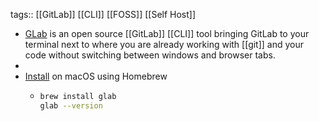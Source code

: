 tags:: [[GitLab]] [[CLI]] [[FOSS]] [[Self Host]]

- [GLab](https://gitlab.com/gitlab-org/cli) is an open source [[GitLab]] [[CLI]] tool bringing GitLab to your terminal next to where you are already working with [[git]] and your code without switching between windows and browser tabs.
-
- [Install](https://gitlab.com/gitlab-org/cli#installation) on macOS using Homebrew
	- ```bash
	  brew install glab
	  glab --version
	  ```